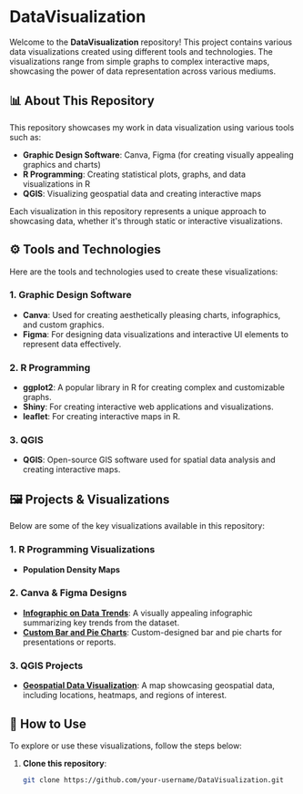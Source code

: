 # DataVisualization

Welcome to the **DataVisualization** repository! This project contains various data visualizations created using different tools and technologies. The visualizations range from simple graphs to complex interactive maps, showcasing the power of data representation across various mediums.

## 📊 About This Repository

This repository showcases my work in data visualization using various tools such as:

- **Graphic Design Software**: Canva, Figma (for creating visually appealing graphics and charts)
- **R Programming**: Creating statistical plots, graphs, and data visualizations in R
- **QGIS**: Visualizing geospatial data and creating interactive maps

Each visualization in this repository represents a unique approach to showcasing data, whether it's through static or interactive visualizations.

## ⚙️ Tools and Technologies

Here are the tools and technologies used to create these visualizations:

### 1. **Graphic Design Software**
- **Canva**: Used for creating aesthetically pleasing charts, infographics, and custom graphics.
- **Figma**: For designing data visualizations and interactive UI elements to represent data effectively.

### 2. **R Programming**
- **ggplot2**: A popular library in R for creating complex and customizable graphs.
- **Shiny**: For creating interactive web applications and visualizations.
- **leaflet**: For creating interactive maps in R.
  
### 3. **QGIS**
- **QGIS**: Open-source GIS software used for spatial data analysis and creating interactive maps.

## 🖼️ Projects & Visualizations

Below are some of the key visualizations available in this repository:

### 1. **R Programming Visualizations**
- **Population Density Maps**

### 2. **Canva & Figma Designs**
- **[Infographic on Data Trends](#)**: A visually appealing infographic summarizing key trends from the dataset.
- **[Custom Bar and Pie Charts](#)**: Custom-designed bar and pie charts for presentations or reports.

### 3. **QGIS Projects**
- **[Geospatial Data Visualization](#)**: A map showcasing geospatial data, including locations, heatmaps, and regions of interest.

## 🔧 How to Use

To explore or use these visualizations, follow the steps below:

1. **Clone this repository**:
   ```bash
   git clone https://github.com/your-username/DataVisualization.git
